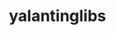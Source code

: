 ---
layout: home

title: yalantinglibs
titleTemplate: A collection of C++20 libraries, include async_simple, coro_rpc and struct_pack.

hero:
  name: yalantinglibs
  text: A collection of C++20 libraries.
  actions:
    - theme: brand
      text: Get Started
      link: /guide/what-is-yalantinglibs
    - theme: alt
      text: View on GitHub
      link: https://github.com/alibaba/yalantinglibs.git

features:
  - title: struct_pack
    details: Only one line code to finish serialization and deserialization, 10-50x faster than protobuf.
  - title: coro_rpc
    details: Very easy-to-use, coroutine-based, high performance rpc framework with C++20, more than 2000w qps in echo scene.
  - title: struct_json
    details: Reflection-based json lib, very easy to do struct to json and json to struct.
---